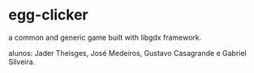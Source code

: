 # egg-clicker
a common and generic game built with libgdx framework.

alunos: Jader Theisges, José Medeiros, Gustavo Casagrande e Gabriel Silveira.

